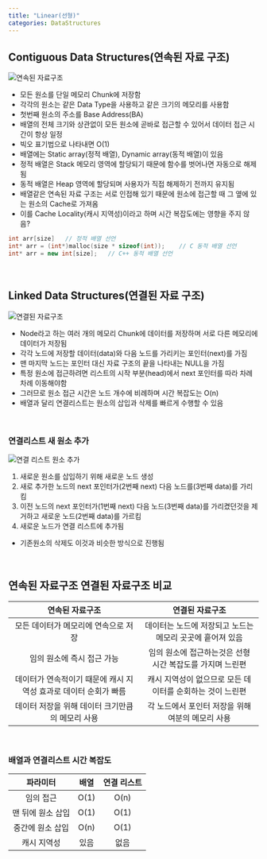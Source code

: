 ```yaml
---
title: "Linear(선형)"
categories: DataStructures
---
```

## Contiguous Data Structures(연속된 자료 구조)
![연속된 자료구조]({{site.url}}/images/ContiguousDataStructures.png)
- 모든 원소를 단일 메모리 Chunk에 저장함
- 각각의 원소는 같은 Data Type을 사용하고 같은 크기의 메모리를 사용함
- 첫번째 원소의 주소를 Base Address(BA)
- 배열의 전체 크기와 상관없이 모든 원소에 곧바로 접근할 수 있어서 데이터 접근 시간이 항상 일정
- 빅오 표기법으로 나타내면 O(1)
- 배열에는 Static array(정적 배열), Dynamic array(동적 배열)이 있음
- 정적 배열은 Stack 메모리 영역에 할당되기 때문에 함수를 벗어나면 자동으로 해제됨
- 동적 배열은 Heap 영역에 할당되며 사용자가 직접 해제하기 전까지 유지됨
- 배열같은 연속된 자료 구조는 서로 인접해 있기 때문에 원소에 접근할 때 그 옆에 있는 원소의 Cache로 가져옴
- 이를 Cache Locality(캐시 지역성)이라고 하며 시간 복잡도에는 영향을 주지 않음? 
```cpp
int arr[size]   // 정적 배열 선언
int* arr = (int*)malloc(size * sizeof(int));    // C 동적 배열 선언
int* arr = new int[size];   // C++ 동적 배열 선언
```  

<br />

## Linked Data Structures(연결된 자료 구조)
![연결된 자료구조]({{site.url}}/images/LinkedDataStructures.png)
- Node라고 하는 여러 개의 메모리 Chunk에 데이터를 저장하며 서로 다른 메모리에 데이터가 저장됨
- 각각 노드에 저장할 데이터(data)와 다음 노드를 가리키는 포인터(next)를 가짐
- 맨 마지막 노드는 포인터 대신 자료 구조의 끝을 나타내는 NULL을 가짐
- 특정 원소에 접근하려면 리스트의 시작 부분(head)에서 next 포인터를 따라 차례차례 이동해야함
- 그러므로 원소 접근 시간은 노드 개수에 비례하며 시간 복잡도는 O(n)
- 배열과 달리 연결리스트는 원소의 삽입과 삭제를 빠르게 수행할 수 있음

<br />

### 연결리스트 새 원소 추가
![연결 리스트 원소 추가]({{site.url}}/images/LinkedList_add.png)
1. 새로운 원소를 삽입하기 위해 새로운 노드 생성
2. 새로 추가한 노드의 next 포인터가(2번째 next) 다음 노드를(3번째 data)를 가리킴
3. 이전 노드의 next 포인터가(1번째 next) 다음 노드(3번째 data)를 가리켰던것을 제거하고 새로운 노드(2번째 data)를 가르킴
4. 새로운 노드가 연결 리스트에 추가됨
- 기존원소의 삭제도 이것과 비슷한 방식으로 진행됨 

<br />

## 연속된 자료구조 연결된 자료구조 비교
|연속된 자료구조|연결된 자료구조|
|:-:|:-:|
|모든 데이터가 메모리에 연속으로 저장|데이터는 노드에 저장되고 노드는 메모리 곳곳에 흩어져 있음|
|임의 원소에 즉시 접근 가능|임의 원소에 접근하는것은 선형 시간 복잡도를 가지며 느린편|
|데이터가 연속적이기 때문에 캐시 지역성 효과로 데이터 순회가 빠름|캐시 지역성이 없으므로 모든 데이터를 순회하는 것이 느린편|
|데이터 저장을 위해 데이터 크기만큼의 메모리 사용|각 노드에서 포인터 저장을 위해 여분의 메모리 사용|
 
<br />

### 배열과 연결리스트 시간 복잡도
|파라미터|배열|연결 리스트|
|:-:|:-:|:-:|
|임의 접근|O(1)|O(n)|
|맨 뒤에 원소 삽입|O(1)|O(1)|
|중간에 원소 삽입|O(n)|O(1)|
|캐시 지역성|있음|없음|

<br />
